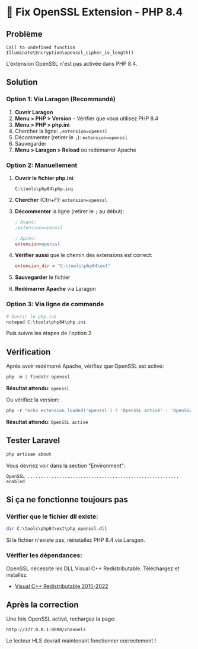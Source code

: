 # 🔧 Fix OpenSSL Extension - PHP 8.4

## Problème
```
Call to undefined function Illuminate\Encryption\openssl_cipher_iv_length()
```

L'extension OpenSSL n'est pas activée dans PHP 8.4.

## Solution

### Option 1: Via Laragon (Recommandé)

1. **Ouvrir Laragon**
2. **Menu > PHP > Version** - Vérifier que vous utilisez PHP 8.4
3. **Menu > PHP > php.ini**
4. Chercher la ligne: `;extension=openssl`
5. Décommenter (retirer le `;`): `extension=openssl`
6. Sauvegarder
7. **Menu > Laragon > Reload** ou redémarrer Apache

### Option 2: Manuellement

1. **Ouvrir le fichier php.ini**:
   ```
   C:\tools\php84\php.ini
   ```

2. **Chercher** (Ctrl+F): `extension=openssl`

3. **Décommenter** la ligne (retirer le `;` au début):
   ```ini
   ; Avant:
   ;extension=openssl
   
   ; Après:
   extension=openssl
   ```

4. **Vérifier aussi** que le chemin des extensions est correct:
   ```ini
   extension_dir = "C:\tools\php84\ext"
   ```

5. **Sauvegarder** le fichier

6. **Redémarrer Apache** via Laragon

### Option 3: Via ligne de commande

```powershell
# Ouvrir le php.ini
notepad C:\tools\php84\php.ini
```

Puis suivre les étapes de l'option 2.

## Vérification

Après avoir redémarré Apache, vérifiez que OpenSSL est activé:

```powershell
php -m | findstr openssl
```

**Résultat attendu**: `openssl`

Ou vérifiez la version:

```powershell
php -r "echo extension_loaded('openssl') ? 'OpenSSL activé' : 'OpenSSL désactivé';"
```

**Résultat attendu**: `OpenSSL activé`

## Tester Laravel

```powershell
php artisan about
```

Vous devriez voir dans la section "Environment":
```
OpenSSL ......................................................... enabled
```

## Si ça ne fonctionne toujours pas

### Vérifier que le fichier dll existe:

```powershell
dir C:\tools\php84\ext\php_openssl.dll
```

Si le fichier n'existe pas, réinstallez PHP 8.4 via Laragon.

### Vérifier les dépendances:

OpenSSL nécessite les DLL Visual C++ Redistributable. Téléchargez et installez:
- [Visual C++ Redistributable 2015-2022](https://aka.ms/vs/17/release/vc_redist.x64.exe)

## Après la correction

Une fois OpenSSL activé, rechargez la page:
```
http://127.0.0.1:8000/channels
```

Le lecteur HLS devrait maintenant fonctionner correctement !
